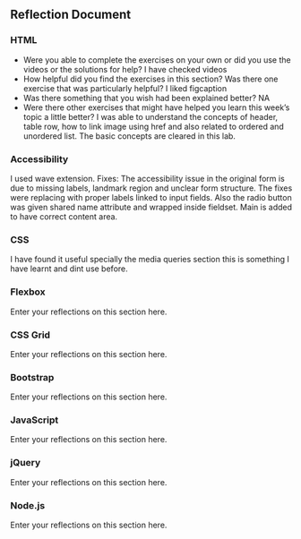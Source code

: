 ## Reflection Document

### HTML

- Were you able to complete the exercises on your own or did you use the videos or the solutions for help?
I have checked videos
- How helpful did you find the exercises in this section? Was there one exercise that was particularly helpful?
I liked figcaption
- Was there something that you wish had been explained better?
NA
- Were there other exercises that might have helped you learn this week’s topic a little better?
I was able to understand the concepts of header, table row, how to link image using href and also related to ordered and unordered list. The basic concepts are cleared in this lab.
### Accessibility

I used wave extension.
Fixes:
The accessibility issue in the original form is due to missing labels, landmark region and unclear form structure. The fixes were replacing with proper labels linked to input fields. Also the radio button was given shared name attribute and wrapped inside fieldset. Main is added to have correct content area.

### CSS

I have found it useful specially the media queries section this is something I have learnt and dint use before.

### Flexbox

Enter your reflections on this section here.

### CSS Grid

Enter your reflections on this section here.

### Bootstrap

Enter your reflections on this section here.

### JavaScript

Enter your reflections on this section here.

### jQuery

Enter your reflections on this section here.

### Node.js

Enter your reflections on this section here.
